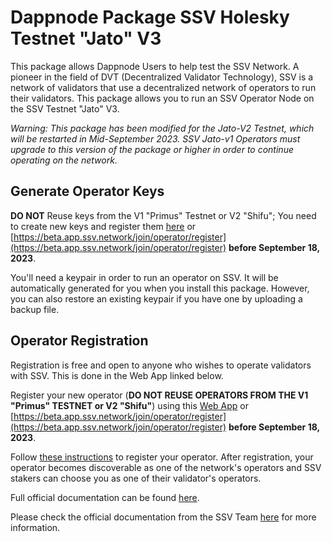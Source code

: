 # Dappnode Package SSV Holesky Testnet "Jato" V3

This package allows Dappnode Users to help test the SSV Network. A pioneer in the field of DVT (Decentralized Validator Technology), SSV is a network of validators that use a decentralized network of operators to run their validators. This package allows you to run an SSV Operator Node on the SSV Testnet "Jato" V3.

_Warning: This package has been modified for the Jato-V2 Testnet, which will be restarted in Mid-September 2023. SSV Jato-v1 Operators must upgrade to this version of the package or higher in order to continue operating on the network._

## Generate Operator Keys

**DO NOT** Reuse keys from the V1 "Primus" Testnet or V2 "Shifu"; You need to create new keys and register them [here](https://app.ssv.network/join/operator/register) or [https://beta.app.ssv.network/join/operator/register](https://beta.app.ssv.network/join/operator/register) **before September 18, 2023**.

You'll need a keypair in order to run an operator on SSV. It will be automatically generated for you when you install this package. However, you can also restore an existing keypair if you have one by uploading a backup file.

## Operator Registration

Registration is free and open to anyone who wishes to operate validators with SSV. This is done in the Web App linked below.

Register your new operator (**DO NOT REUSE OPERATORS FROM THE V1 "Primus" TESTNET or V2 "Shifu"**) using this [Web App](https://app.ssv.network/join/operator/register) or [https://beta.app.ssv.network/join/operator/register](https://beta.app.ssv.network/join/operator/register) **before September 18, 2023**.

Follow [these instructions](https://docs.ssv.network/run-a-node/operator-node/registration) to register your operator.
After registration, your operator becomes discoverable as one of the network's operators and SSV stakers can choose you as one of their validator's operators.

Full official documentation can be found [here](https://docs.ssv.network/learn/introduction).

Please check the official documentation from the SSV Team [here](https://docs.ssv.network/run-a-node/operator-node/installation#generate-operator-keys) for more information.
